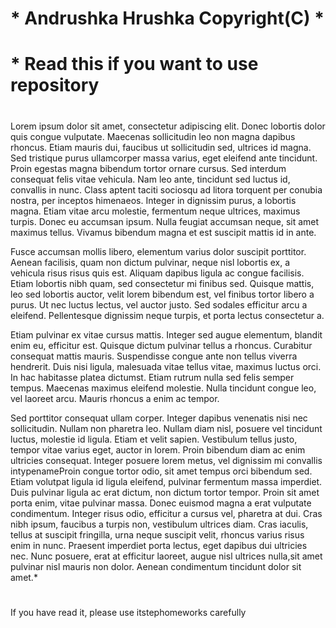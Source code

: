 # *			  Andrushka Hrushka Copyright(C)			*
# *		Read this if you want to use repository
#
#
#
Lorem ipsum dolor sit amet, consectetur adipiscing elit. 
Donec lobortis dolor quis congue vulputate. 
Maecenas sollicitudin leo non magna dapibus rhoncus.
Etiam mauris dui, faucibus ut sollicitudin sed, ultrices id magna. 
Sed tristique purus ullamcorper massa varius, eget eleifend ante tincidunt. 
Proin egestas magna bibendum tortor ornare cursus. Sed interdum consequat felis vitae vehicula. 
Nam leo ante, tincidunt sed luctus id, convallis in nunc. 
Class aptent taciti sociosqu ad litora torquent per conubia nostra, per inceptos himenaeos. 
Integer in dignissim purus, a lobortis magna. Etiam vitae arcu molestie, 
fermentum neque ultrices, maximus turpis. Donec eu accumsan ipsum. 
Nulla feugiat accumsan neque, sit amet maximus tellus. 
Vivamus bibendum magna et est suscipit mattis id in ante.

Fusce accumsan mollis libero, elementum varius dolor suscipit porttitor. 
Aenean facilisis, quam non dictum pulvinar, neque nisl lobortis ex, a vehicula risus risus quis est.
Aliquam dapibus ligula ac congue facilisis. Etiam lobortis nibh quam, sed consectetur mi finibus sed.
Quisque mattis, leo sed lobortis auctor, velit lorem bibendum est, vel finibus tortor libero a purus. 
Ut nec luctus lectus, vel auctor justo. Sed sodales efficitur arcu a eleifend.
Pellentesque dignissim neque turpis, et porta lectus consectetur a.

Etiam pulvinar ex vitae cursus mattis.
Integer sed augue elementum, 
blandit enim eu, efficitur est. 
Quisque dictum pulvinar tellus a rhoncus.
Curabitur consequat mattis mauris. 
Suspendisse congue ante non tellus viverra hendrerit.
Duis nisi ligula, malesuada vitae tellus vitae, 
maximus luctus orci. In hac habitasse platea dictumst. 
Etiam rutrum nulla sed felis semper tempus. 
Maecenas maximus eleifend molestie. 
Nulla tincidunt congue leo, vel laoreet arcu. 
Mauris rhoncus a enim ac tempor.

Sed porttitor consequat ullam corper. 
Integer dapibus venenatis nisi nec sollicitudin. 
Nullam non pharetra leo. Nullam diam nisl, posuere vel tincidunt luctus, molestie id ligula. 
Etiam et velit sapien. Vestibulum tellus justo, tempor vitae varius eget, auctor in lorem.
Proin bibendum diam ac enim ultricies consequat. 
Integer posuere lorem metus, vel dignissim mi convallis intypenameProin congue tortor odio, 
sit amet tempus orci bibendum sed. Etiam volutpat ligula id ligula eleifend, 
pulvinar fermentum massa imperdiet. Duis pulvinar ligula ac erat dictum, 
non dictum tortor tempor. Proin sit amet porta enim, vitae pulvinar massa.
Donec euismod magna a erat vulputate condimentum. 
Integer risus odio, efficitur a cursus vel, pharetra at dui. 
Cras nibh ipsum, faucibus a turpis non, vestibulum ultrices diam.
Cras iaculis, tellus at suscipit fringilla, urna neque suscipit velit, 
rhoncus varius risus enim in nunc. Praesent imperdiet porta lectus, eget dapibus dui ultricies nec.
Nunc posuere, erat at efficitur laoreet, augue nisl ultrices nulla,sit amet pulvinar nisl mauris non dolor. 
Aenean condimentum tincidunt dolor sit amet.*
#
#
#
If you have read it, please use itstephomeworks carefully
